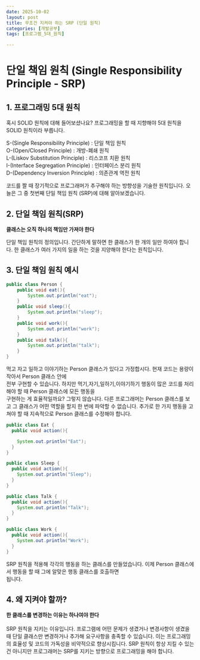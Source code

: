 ```yaml
---
date: 2025-10-02
layout: post
title: 무조건 지켜야 하는 SRP (단일 원칙) 
categories: [개발공부]
tags: [프로그램_5대_원칙]

---
```


# 단일 책임 원칙 (Single Responsibility Principle - SRP)


## 1. 프로그래밍 5대 원칙

혹시 SOLID 원칙에 대해 들어보셨나요? 프로그래밍을 할 때 지향해야 5대 원칙을 SOLID 원칙이라 부릅니다.

S-(Single Responsibility Principle) : 단일 책임 원칙<br>
O-(Open/Closed Principle) : 개방-폐쇄 원칙<br>
L-(Liskov Substitution Principle) : 리스코프 치환 원칙<br>
I-(Interface Segregation Principle) : 인터페이스 분리 원칙<br>
D-(Dependency Inversion Principle) : 의존관계 역전 원칙<br>

코드를 짤 때 장기적으로 프로그래머가 추구해야 하는 방향성을 기술한 원칙입니다. 오늘은 그 중 첫번째
단일 책임 원칙 (SRP)에 대해 알아보겠습니다.

## 2. 단일 책임 원칙(SRP)

<b>클래스는 오직 하나의 책임만 가져야 한다</b>


단일 책임 원칙의 정의입니다. 간단하게 말하면 한 클래스가 한 개의 일만 하여야 합니다.
한 클래스가 여러 가지의 일을 하는 것을 지양해야 한다는 원칙입니다.

## 3. 단일 책임 원칙 예시

```java
public class Person {
    public void eat(){
        System.out.println("eat");
    }
    public void sleep(){
        System.out.println("sleep");
    }
    public void work(){
        System.out.println("work");
    }
    public void talk(){
        System.out.println("talk");
    }
}

```
먹고 자고 일하고 이야기하는 Person 클래스가 있다고 가정합시다. 현재 코드는 용량이 작아서 Person 클래스 안에<br>
전부 구현할 수 있습니다. 하지만 먹기,자기,일하기,이야기하기 행동이 많은 코드를 처리해야 할 때 Person 클래스에 모든 행동을 <br>
구현하는 게 효율적일까요? 그렇지 않습니다. 다른 프로그래머는 Person 클래스를 보고 그 클래스가 어떤 역할을 할지 한 번에 파악할 수 없습니다.
추가로 한 가지 행동을 고쳐야 할 때 지속적으로 Person 클래스를 수정해야 합니다. 

```java
public class Eat {
  public void action(){

    System.out.println("Eat");
  }
}

public class Sleep {
  public void action(){
    System.out.println("Sleep");
  }
}

public class Talk {
  public void action(){
    System.out.println("Talk");
  }
}

public class Work {
  public void action(){
    System.out.println("Work");
  }
}

```
SRP 원칙을 적용해 각각의 행동을 하는 클래스를 만들었습니다. 이제 Person 클래스에서 행동을 할 때 그에 알맞은 행동 클래스를 호출하면<br>
됩니다.

## 4. 왜 지켜야 할까?

<b>한 클래스를 변경하는 이유는 하나여야 한다</b> <br>
<br>
SRP 원칙을 지키는 이유입니다. 프로그램에 어떤 문제가 생겼거나 변경사항이 생겼을 때 단일 클래스만
변경하거나 추가해 요구사항을 충족할 수 있습니다. 이는 프로그래밍의 효율성 및 코드의 가독성을 비약적으로 향상시킴니다. 
SRP 원칙이 항상 지킬 수 있는 건 아니지만 프로그래머는 SRP를 지키는 방향으로 프로그래밍을 해야 합니다.






